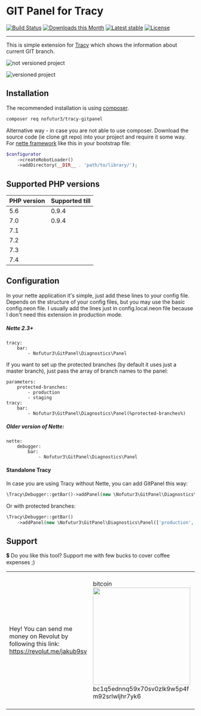 # GIT Panel for Tracy 

[![Build Status](https://img.shields.io/travis/nofutur3/tracy-gitpanel.svg?style=for-the-badge)](https://travis-ci.org/nofutur3/tracy-gitpanel)
[![Downloads this Month](https://img.shields.io/packagist/dm/nofutur3/tracy-gitpanel.svg?style=for-the-badge)](https://packagist.org/packages/nofutur3/tracy-gitpanel)
[![Latest stable](https://img.shields.io/packagist/v/nofutur3/tracy-gitpanel.svg?style=for-the-badge)](https://packagist.org/packages/nofutur3/tracy-gitpanel)
[![License](https://img.shields.io/github/license/nofutur3/tracy-gitpanel.svg?style=for-the-badge)](https://packagist.org/packages/nofutur3/tracy-gitpanel)

--- 

This is simple extension for [Tracy](https://tracy.nette.org/en/) which shows the information about current GIT branch.

![not versioned project](docs/not-versioned.png)

![versioned project](docs/screen.png)

## Installation

The recommended installation is using [composer](https://getcomposer.org/). 


```bash
composer req nofutur3/tracy-gitpanel
```

Alternative way - in case you are not able to use composer. Download the source code (ie clone git repo) into your project
and require it some way. For [nette framework](https://nette.org/en/) like this in your bootstrap file:

```php
$configurator
    ->createRobotLoader()
    ->addDirectory(__DIR__ . 'path/to/library/');
```

## Supported PHP versions

| PHP version | Supported till |
| --- | --- |
| 5.6 | 0.9.4 |
| 7.0 | 0.9.4 |
| 7.1 |  |
| 7.2 |  |
| 7.3 |  |
| 7.4 |  |

## Configuration

In your nette application it's simple, just add these lines to your config file. Depends on the structure of your config files,
but you may use the basic config.neon file. I usually add the lines just in config.local.neon file because I don't need this extension
in production mode.

##### Nette 2.3+

```neon
tracy:
    bar:
        - Nofutur3\GitPanel\Diagnostics\Panel
```

If you want to set up the protected branches (by default it uses just a master branch), just pass the array of branch names to the panel:

```neon
parameters: 
    protected-branches:
        - production
        - staging
tracy:
    bar:
        - Nofutur3\GitPanel\Diagnostics\Panel(%protected-branches%)
```

##### Older version of Nette:

```neon
nette:
    debugger:
        bar: 
            - Nofutur3\GitPanel\Diagnostics\Panel
```


#### Standalone Tracy

In case you are using Tracy without Nette, you can add GitPanel this way:

```php
\Tracy\Debugger::getBar()->addPanel(new \Nofutur3\GitPanel\Diagnostics\Panel());
```

Or with protected branches:

```php
\Tracy\Debugger::getBar()
    ->addPanel(new \Nofutur3\GitPanel\Diagnostics\Panel(['production','staging']));
```

## Support

💲 Do you like this tool? Support me with few bucks to cover coffee expenses ;)

<table>
    <tr style="width: 100%">
        <td style="width: 25%">
            Hey! You can send me money on Revolut by following this link: <a href="https://revolut.me/jakub9sv">https://revolut.me/jakub9sv</a>
        </td>
        <td style="width: 25%">
            bitcoin<br>
            <img src="docs/btc.png" width="260px" />
            <span style="word-wrap: anywhere">bc1q5ednnq59x70sv0zlk9w5p4fm92srlwljhr7yk6</span>
        </td>
        <td style="width: 25%">
            lightning network<br>
            <img src="docs/ln.png" width="260px" />
            <span style="word-wrap: anywhere">lnurl1dp68gurn8ghj7ampd3kx2ar0veekzar0wd5xjtnrdakj7tnhv4kxctttdehhwm30d3h82unvwqhhwunev4jxjar0wgunw3gu8z2</span>
        </td>
        <td style="width: 25%">
            litecoin<br>
            <img src="docs/ltc.png" width="260px" />
            <span style="word-wrap: anywhere">ltc1q3e8g32u8ltgw5ycymw42feuvurgx89yayuxw9u</span>
        </td>
    </tr>
</table>

